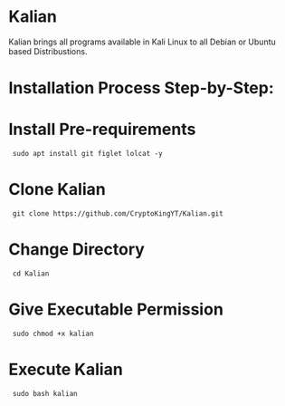 # Kalian
Kalian brings all programs available in Kali Linux to all Debian or Ubuntu based Distribustions.

  # Installation Process Step-by-Step:
  
   # Install Pre-requirements
     sudo apt install git figlet lolcat -y
 
   # Clone Kalian 
     git clone https://github.com/CryptoKingYT/Kalian.git
  
   # Change Directory
     cd Kalian 
 
   # Give Executable Permission
     sudo chmod +x kalian
 
   # Execute Kalian
     sudo bash kalian

